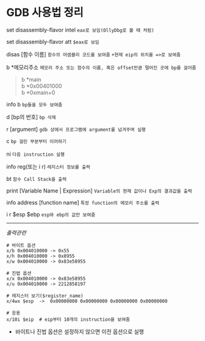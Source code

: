 # GDB 사용법 정리


set disassembly-flavor intel
`eax로 보임(OllyDbg로 볼 때 처럼)`

set disassembly-flavor att
`$eax로 보임`


disas [함수 이름]
`함수의 어셈블리 코드를 보여줌` `+현재 eip의 위치를 =>로 보여줌`

b *메모리주소
`메모리 주소 또는 함수의 이름, 혹은 offset만큼 떨어진 곳에 bp를 걸어줌`
>b *main  
b *0x00401000  
b *0xmain+0

info b
`bp들을 모두 보여줌`

d [bp의 번호]
`bp 삭제`

r [argument]
`gdb 상에서 프로그램에 argument를 넘겨주며 실행`

c
`bp 걸린 부분부터 이어하기`
<br>  
ni
`다음 instruction 실행`

info reg(또는 i r)
`레지스터 정보를 출력`

bt
`함수 Call Stack을 출력`

print [Variable Name | Expression]
`Variable의 현재 값이나 Exp의 결과값을 출력`

info address [function name]
`특정 function의 메모리 주소를 출력`


i r $esp $ebp
`esp와 ebp의 값만 보여줌`  

----------------------------------



*출력관련*
```
# 바이트 옵션
x/b 0x004010000 -> 0x55
x/h 0x004010000 -> 0x8955
x/w 0x004010000 -> 0x83e58955

# 진법 옵션
x/x 0x004010000 -> 0x83e58955
x/u 0x004010000 -> 2212858197

# 레지스터 보기($register_name)
x/4wx $esp  ->  0x00000000 0x00000000 0x00000000 0x00000000

# 응용
x/10i $eip  # eip부터 10개의 instruction을 보여줌
```
* 바이트나 진법 옵션은 설정하지 않으면 이전 옵션으로 실행
